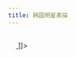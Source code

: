 ```yaml
---
title: 韩国明星素描
---
```


<p><img src="http://www.hanfengblog.com.cn/hy/images/stars.jpg" alt="" /></p><a href="http://www.hanfengblog.com.cn/hy/images/stars.jpg" title=""><img src="http://www.hanfengblog.com.cn/hy/pivot/pics/icon_file.gif" width="16" height="16" alt="" /> </a> ]]&gt;</p>

